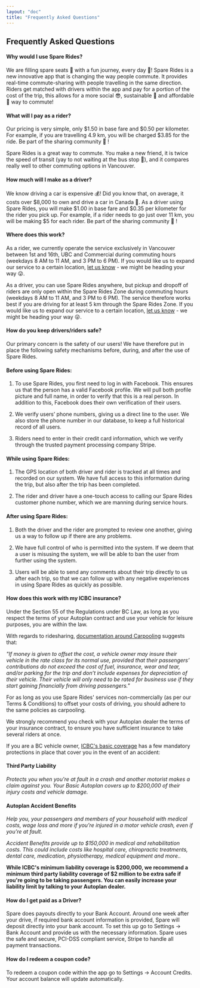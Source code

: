 ```yaml
---
layout: "doc"
title: "Frequently Asked Questions"
---
```


## Frequently Asked Questions

#### Why would I use Spare Rides?

We are filling spare seats 🚣 with a fun journey, every day 🙌!
Spare Rides is a new innovative app that is changing the way people
commute. It provides real-time commute-sharing with people travelling
in the same direction. Riders get matched with drivers within the app
and pay for a portion of the cost of the trip, this allows for a more
social 😎, sustainable 🌼 and affordable 💸 way to commute!

#### What will I pay as a rider?
Our pricing is very simple, only $1.50 in base
fare and $0.50 per kilometer. For example, if you are travelling
4.9 km, you will be charged $3.85 for
the ride. Be part of the sharing community 💪 !

Spare Rides is a great way to commute. You make a new friend,
it is twice the speed of transit (yay to not waiting at the
bus stop 🙌), and it compares really well to other commuting
options in Vancouver.

#### How much will I make as a driver?
We know driving a car is expensive 💰! Did you know that, on
average, it costs over $8,000 to own and drive a car in
Canada 🚗. As a driver using Spare Rides, you will make
$1.00 in base fare and $0.35 per kilometer
for the rider you pick up. For example, if a rider needs to go
just over 11 km, you will be making $5
for each rider. Be part of the sharing community 💪 !


#### Where does this work?

As a rider, we currently operate the service exclusively in
Vancouver between 1st and 16th, UBC and Commercial during commuting hours (weekdays 8 AM to 11 AM,
and 3 PM to 6 PM). If you would like us to expand our service
to a certain location, [let us know](contact) - we might be heading your way 😜.

As a driver, you can use Spare Rides anywhere, but pickup and
dropoff of riders are only open within the Spare Rides Zone during commuting hours (weekdays 8 AM to
11 AM, and 3 PM to 6 PM). The service therefore works best if
you are driving for at least 5 km through the Spare Rides Zone.
If you would like us to expand our service to a certain
location, [let us know](contact) -
we might be heading your way 😜.


#### How do you keep drivers/riders safe?
Our primary concern is the safety of our users! We have therefore
put in place the following safety mechanisms before, during,
and after the use of Spare Rides.

#### Before using Spare Rides:
  1. To use Spare Rides, you first need to log in with Facebook.
        This ensures us that the person has a valid Facebook profile.
        We will pull both profile picture and full name, in order to
        verify that this is a real person. In addition to this,
        Facebook does their own verification of their users.

   2. We verify users’ phone numbers, giving us a direct line to
        the user. We also store the phone number in our database,
        to keep a full historical record of all users.

   3. Riders need to enter in their credit card information,
        which we verify through the trusted payment processing
        company Stripe.


#### While using Spare Rides:

 1. The GPS location of both driver and rider is tracked at
        all times and recorded on our system.
        We have full access to this information during the trip,
        but also after the trip has been completed.

  2. The rider and driver have a one-touch access to
        calling our Spare Rides customer phone number, which we
        are manning during service hours.

#### After using Spare Rides:

  1.  Both the driver and the rider are prompted to review one
        another, giving us a way to follow up if there are any
        problems.

 2. We have full control of who is permitted into the system.
        If we deem that a user is misusing the system, we will
        be able to ban the user from further using the system.

  3. Users will be able to send any comments about their trip
        directly to us after each trip, so that we can follow up
        with any negative experiences in using Spare Rides as
         quickly as possible.

#### How does this work with my ICBC insurance?

Under the Section 55 of the Regulations under BC Law, as long as you
respect the terms of your Autoplan contract and use your vehicle
for leisure purposes, you are within the law.

With regards to ridesharing, [documentation around Carpooling](http://drivesmartbc.ca/miscellaneous/carpooling-makes-sense) suggests that:

*"If money is given to offset the cost, a vehicle owner may
  insure their vehicle in the rate class for its normal use,
  provided that their passengers’ contributions do not exceed
  the cost of fuel, insurance, wear and tear, and/or parking
  for the trip and don’t include expenses for depreciation of
  their vehicle. Their vehicle will only need to be rated for
  business use if they start gaining financially from driving
  passengers."*

For as long as you use Spare Rides' services non-commercially
  (as per our Terms &amp; Conditions) to offset your costs of
  driving, you should adhere to the same policies as carpooling.

We strongly recommend you check with your Autoplan dealer the
  terms of your insurance contract, to ensure you have sufficient
  insurance to take several riders at once.

If you are a BC vehicle owner, [ICBC's basic coverage](http://drivesmartbc.ca/miscellaneous/carpooling-makes-sense)
has a few mandatory protections in place that cover you in the event of an accident:

#### Third Party Liability
*Protects you when you're at fault in a crash and another
  motorist makes a claim against you. Your Basic Autoplan covers
  up to $200,000 of their injury costs and vehicle damage.*

#### Autoplan Accident Benefits
*Help you, your passengers and members of your household
  with medical costs, wage loss and more if you’re injured in a
  motor vehicle crash, even if you’re at fault.*

*Accident Benefits provide up to $150,000 in medical and
  rehabilitation costs. This could include costs like hospital
  care, chiropractic treatments, dental care, medication,
  physiotherapy, medical equipment and more..*

**While ICBC's minimum liability coverage is $200,000,
  we recommend a minimum third party liability coverage of
  $2 million to be extra safe if you're going to be taking
  passengers. You can easily increase your liability limit
  by talking to your Autoplan dealer.**

#### How do I get paid as a Driver?
Spare does payouts directly to your Bank Account.  Around one
    week after your drive, if required bank account information is
    provided, Spare will deposit directly into your bank account.
    To set this up go to Settings &#8594; Bank Account
    and provide us with
    the necessary information.  Spare uses the safe and secure, PCI-DSS
    compliant service, Stripe to handle all payment transactions.

#### How do I redeem a coupon code?
To redeem a coupon code within the app go to
  Settings &#8594; Account Credits. Your account balance will
  update automatically.
